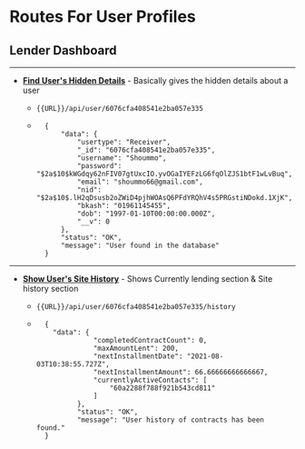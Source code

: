 # __Routes For User Profiles__

## Lender Dashboard 
---
* **[Find User's Hidden Details](..\controller\userController.js)** - Basically gives the hidden details about a user
    - `{{URL}}/api/user/6076cfa408541e2ba057e335`

    - ```x
        {
            "data": {
                "usertype": "Receiver",
                "_id": "6076cfa408541e2ba057e335",
                "username": "Shoummo",
                "password": "$2a$10$kWGdqy62nFIV07gtUxcIO.yvOGaIYEFzLG6fqOlZJS1btF1wLvBuq",
                "email": "shoummo66@gmail.com",
                "nid": "$2a$10$.lH2qDsusb2oZWiD4pjhWOAsQ6PFdYRQhV4s5PRGstiNDokd.1XjK",
                "bkash": "01961145455",
                "dob": "1997-01-10T00:00:00.000Z",
                "__v": 0
            },
            "status": "OK",
            "message": "User found in the database"
        }
---

* **[Show User's Site History](..\controller\userController.js)** - Shows Currently lending section & Site history section
    - `{{URL}}/api/user/6076cfa408541e2ba057e335/history`

    - ```x
        {
          "data": {
                    "completedContractCount": 0,
                    "maxAmountLent": 200,
                    "nextInstallmentDate": "2021-08-03T10:38:55.727Z",
                    "nextInstallmentAmount": 66.66666666666667,
                    "currentlyActiveContacts": [
                        "60a2288f788f921b543cd811"
                    ]
                },
                "status": "OK",
                "message": "User history of contracts has been found."
        }
